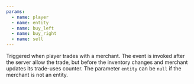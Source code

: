 ```yaml
---
params:
  - name: player
  - name: entity
  - name: buy_left
  - name: buy_right
  - name: sell
---
```


Triggered when player trades with a merchant. The event is invoked after the
server allow the trade, but before the inventory changes and merchant updates
its trade-uses counter. The parameter `entity` can be `null` if the merchant is
not an entity.
